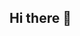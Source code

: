 ## Hi there 👋

<!--
**thinkscientist/thinkscientist** is a ✨ _special_ ✨ repository because its `README.md` (this file) appears on your GitHub profile.

Here are some ideas to get you started:

- 🔭 I’m currently working on creating AI Content for IBM
- 🌱 I’m currently learning all the AI Agent Stacks
- 👯 I’m looking to collaborate on AI Tools and Frameworks
- 🤔 I’m looking for help with ...
- 💬 Ask me about AI
- 📫 How to reach me: ...
- 😄 Pronouns: He / Him
- ⚡ Fun fact: ...
-->
